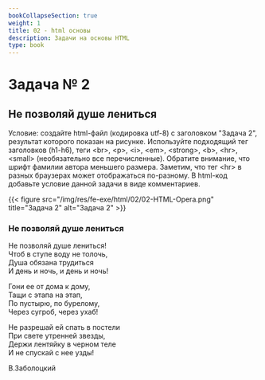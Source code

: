 ```yaml
---
bookCollapseSection: true
weight: 1
title: 02 - html основы 
description: Задачи на основы HTML 
type: book 
---
```

# Задача № 2

## Не позволяй душе лениться

Условие: создайте html-файл (кодировка utf-8) с заголовком "Задача 2", результат которого показан на рисунке. Используйте подходящий тег заголовков (h1-h6), теги &lt;br&gt;, &lt;p&gt;, &lt;i&gt;, &lt;em&gt;, &lt;strong&gt;, &lt;b&gt;, &lt;hr&gt;, &lt;small&gt; (необязательно все перечисленные). Обратите внимание, что шрифт фамилии автора меньшего размера. Заметим, что тег &lt;hr&gt; в разных браузерах может отображаться по-разному. В html-код добавьте условие данной задачи в виде комментариев.

{{< figure src="/img/res/fe-exe/html/02/02-HTML-Opera.png" title="Задача 2" alt="Задача 2" >}}

### Не позволяй душе лениться

Не позволяй душе лениться!  
Чтоб в ступе воду не толочь,  
Душа обязана трудиться  
И день и ночь, и день и ночь!

Гони ее от дома к дому,  
Тащи с этапа на этап,  
По пустырю, по бурелому,  
Через сугроб, через ухаб!

Не разрешай ей спать в постели  
При свете утренней звезды,  
Держи лентяйку в черном теле  
И не спускай с нее узды!

В.Заболоцкий
